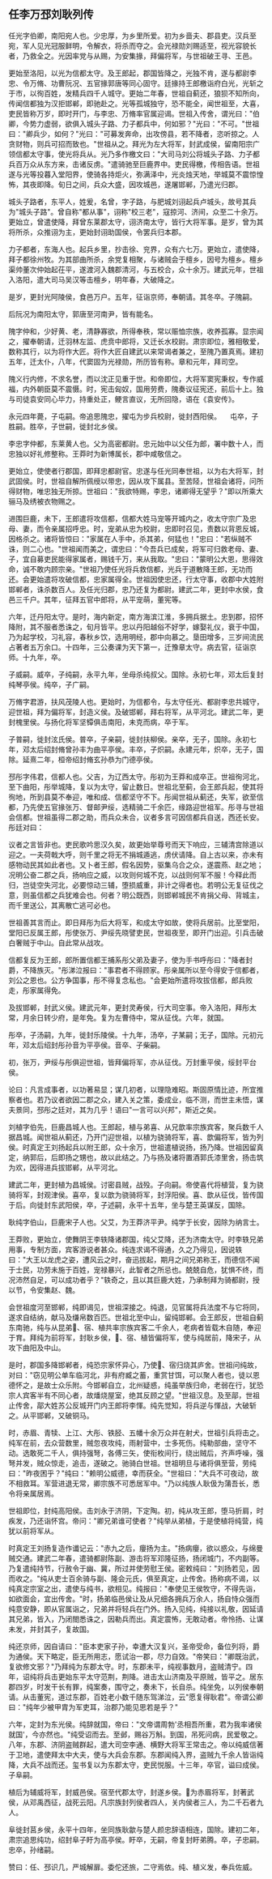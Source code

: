 ## 任李万邳刘耿列传


任光字伯卿，南阳宛人也。少忠厚，为乡里所爱。初为乡啬夫、郡县吏。汉兵至宛，军人见光冠服鲜明，令解衣，将杀而夺之。会光禄勋刘赐适至，视光容貌长者，乃救全之。光因率党与从赐，为安集掾，拜偏将军，与世祖破王寻、王邑。

更始至洛阳，以光为信都太守。及王郎起，郡国皆降之，光独不肯，遂与都尉李忠、令万脩、功曹阮况、五官掾郭唐等同心固守。廷掾持王郎檄诣府白光，光斩之于市，以徇百姓，发精兵四千人城守。更始二年春，世祖自蓟还，狼狈不知所向，传闻信都独为汉拒邯郸，即驰赴之。光等孤城独守，恐不能全，闻世祖至，大喜，吏民皆称万岁，即时开门，与李忠、万脩率官属迎谒。世祖入传舍，谓光曰："伯卿，今势力虚弱，欲俱入城头子路、力子都兵中，何如邪？"光曰："不可。"世祖曰："卿兵少，如何？"光曰："可募发奔命，出攻傍县，若不降者，恣听掠之。人贪财物，则兵可招而致也。"世祖从之。拜光为左大将军，封武成侯，留南阳宗广领信都太守事，使光将兵从。光乃多作檄文曰："大司马刘公将城头子路、力子都兵百万众从东方来，击诸反虏。"遣骑驰至巨鹿界中。吏民得檄，传相告语。世祖遂与光等投暮入堂阳界，使骑各持炬火，弥满泽中，光炎烛天地，举城莫不震惊惶怖，其夜即降。旬日之间，兵众大盛，因攻城邑，遂屠邯郸，乃遣光归郡。

城头子路者，东平人，姓爰，名曾，字子路，与肥城刘诩起兵卢城头，故号其兵为"城头子路"。曾自称"都从事"，诩称"校三老"，寇掠河、济间，众至二十余万。更始立，曾遣使降，拜曾东莱郡太守，诩济南太守，皆行大将军事。是岁，曾为其将所杀，众推诩为主，更始封诩助国侯，令罢兵归本郡。

力子都者，东海人也。起兵乡里，抄击徐、兖界，众有六七万。更始立，遣使降，拜子都徐州牧。为其部曲所杀，余党复相聚，与诸贼会于檀乡，因号为檀乡。檀乡渠帅董次仲始起茌平，遂渡河入魏郡清河，与五校合，众十余万。建武元年，世祖入洛阳，遣大司马吴汉等击檀乡，明年春，大破降之。

是岁，更封光阿陵侯，食邑万户。五年，征诣京师，奉朝请。其冬卒。子隗嗣。

后阮况为南阳太守，郭唐至河南尹，皆有能名。

隗字仲和，少好黄、老，清静寡欲，所得奉秩，常以赈恤宗族，收养孤寡。显宗闻之，擢奉朝请，迁羽林左监、虎贲中郎将，又迁长水校尉。肃宗即位，雅相敬爱，数称其行，以为将作大匠。将作大匠自建武以来常谒者兼之，至隗乃置真焉。建初五年，迁太仆，八年，代窦固为光禄勋，所历皆有称。章和元年，拜司空。

隗义行内修，不求名誉，而以沈正见重于世。和帝即位，大将军窦宪秉权，专作威福，内外朝臣莫不震慑。时，宪击匈奴，国用劳费，隗奏议征宪还，前后十上。独与司徒袁安同心毕力，持重处正，鲠言直议，无所回隐，语在《袁安传》。

永元四年薨，子屯嗣。帝追思隗忠，擢屯为步兵校尉，徙封西阳侯。 　屯卒，子胜嗣。胜卒，子世嗣，徙封北乡侯。

李忠字仲都，东莱黄人也。父为高密都尉。忠元始中以父任为郎，署中数十人，而忠独以好礼修整称。王莽时为新博属长，郡中咸敬信之。

更始立，使使者行郡国，即拜忠都尉官。忠遂与任光同奉世祖，以为右大将军，封武固侯。时，世祖自解所佩绶以带忠，因从攻下属县。至苦陉，世祖会诸将，问所得财物，唯忠独无所掠。世祖曰："我欲特赐，李忠，诸卿得无望乎？"即以所乘大骊马及绣被衣物赐之。

进围巨鹿，未下，王郎遣将攻信都，信都大姓马宠等开城内之，收太守宗广及忠母、妻，而令亲属招呼忠。时，宠弟从忠为校尉，忠即时召见，责数以背恩反城，因格杀之。诸将皆惊曰："家属在人手中，杀其弟，何猛也！"忠曰："若纵贼不诛，则二心也。"世祖闻而美之，谓忠曰："今吾兵已成矣，将军可归救老母、妻、子，宜自募吏民能得家属者，赐钱千万，来从我取。"忠曰："蒙明公大恩，思得效命，诚不敢内顾宗亲。"世祖乃使任光将兵救信都，光兵于道散降王郎，无功而还。会更始遣将攻破信都，忠家属得全。世祖因使忠还，行太守事，收郡中大姓附邯郸者，诛杀数百人。及任光归郡，忠乃还复为都尉。建武二年，更封中水侯，食邑三千户。其年，征拜五官中郎将，从平宠萌，董宪等。

六年，迁丹阳太守。是时，海内新定，南方海滨江淮，多拥兵据土。忠到郡，招怀降附，其不服者悉诛之，旬月皆平。忠以丹阳越俗不好学，嫁娶礼仪，衰于中国，乃为起学校，习礼容，春秋乡饮，选用明经，郡中向慕之。垦田增多，三岁间流民占著者五万余口。十四年，三公奏课为天下第一，迁豫章太守。病去官，征诣京师。十九年，卒。

子威嗣。威卒，子纯嗣，永平九年，坐母杀纯叔父。国除。永初七年，邓太后复封纯琴亭侯。纯卒，子广嗣。

万脩字君游，扶风茂陵人也。更始时，为信都令，与太守任光、都尉李忠共城守，迎世祖，拜为偏将军，封造义侯。及破邯郸，拜右将军，从平河北。建武二年，更封槐里侯。与扬化将军坚镡俱击南阳，未克而病，卒于军。

子普嗣，徙封泫氏侯。普卒，子亲嗣，徙封扶柳侯。亲卒，无子，国除。永初七年，邓太后绍封脩曾孙丰为曲平亭侯。丰卒，子炽嗣。永建元年，炽卒，无子，国除。延熹二年，桓帝绍封脩玄孙恭为门德亭侯。

邳彤字伟君，信都人也。父吉，为辽西太守。彤初为王莽和成卒正。世祖徇河北，至下曲阳，彤举城降，复以为太守，留止数日。世祖北至蓟，会王郎兵起，使其将徇地，所到县莫不奉迎，唯和成、信都坚守不下。彤闻世祖从蓟还，失军，欲至信都，乃先使五官掾张万、督邮尹绥，选精骑二千余匹，缘路迎世祖军。彤寻与世祖会信都。世祖虽得二郡之助，而兵众未合，议者多言可因信都兵自送，西还长安。彤廷对曰：

议者之言皆非也。吏民歌吟思汉久矣，故更始举尊号而天下响应，三辅清宫除道以迎之。一夫荷戟大呼，则千里之将无不捐城遁逃，虏伏请降。自上古以来，亦未有感物动民其如此者也。又卜者王郎，假名因势，驱集乌合之众，遂震燕、赵之地；况明公奋二郡之兵，扬响应之威，以攻则何城不克，以战则何军不服！今释此而归，岂徒空失河北，必要惊动三辅，堕损威重，非计之得者也。若明公无复征伐之意，则虽信都之兵犹难会也。何者？明公既西，则邯郸城民不肯捐父母、背城主，而千里送公，其离散亡逃可必也。

世祖善其言而止。即日拜彤为后大将军，和成太守如故，使将兵居前。比至堂阳，堂阳已反属王郎，彤使张万、尹绥先晓譬吏民，世祖夜至，即开门出迎。引兵击破白奢贼于中山。自此常从战攻。

信都复反为王郎，郎所置信都王捕系彤父弟及妻子，使为手书呼彤曰："降者封爵，不降族灭。"彤涕泣报曰："事君者不得顾家。彤亲属所以至今得安于信都者，刘公之恩也。公方争国事，彤不得复念私也。"会更始所遣将攻拔信都，郎兵败走，彤家属得免。

及拔邯郸，封武义侯。建武元年，更封灵寿侯，行大司空事。帝入洛阳，拜彤太常，月余日转少府，是年免。复为左曹侍中，常从征伐。六年，就国。

彤卒，子汤嗣，九年，徙封乐陵侯。十九年，汤卒，子某嗣；无子，国除。元初元年，邓太后绍封彤孙音为平亭侯。音卒、子柴嗣。

初，张万，尹绥与彤俱迎世祖，皆拜偏将军，亦从征伐。万封重平侯，绥封平台侯。

论曰：凡言成事者，以功著易显；谋几初者，以理隐难昭。斯固原情比迹，所宜推察者也。若乃议者欲因二郡之众，建入关之策，委成业，临不测，而世主未悟，谋夫景同，邳彤之廷对，其为几乎！语曰"一言可以兴邦"，斯近之矣。

刘植字伯先，巨鹿昌城人也。王郎起，植与弟喜、从兄歆率宗族宾客，聚兵数千人据昌城。闻世祖从蓟还，乃开门迎世祖，以植为骁骑将军，喜、歆偏将军，皆为列侯。时真定王刘扬起兵以附王郎，众十余万，世祖遣植说扬，扬乃降。世祖因留真定，纳郭后，后即扬之甥也，故以此结之。乃与扬及诸将置酒郭氏漆里舍，扬击筑为欢，因得进兵拔邯郸，从平河北。

建武二年，更封植为昌城侯。讨密县贼，战殁。子向嗣。帝使喜代将植营，复为骁骑将军，封观津侯。喜卒，复以歆为骁骑将军，封浮阳侯。喜、歆从征伐，皆传国于后。向徙封东武阳侯，卒，子述嗣，永平十五年，坐与楚王英谋反，国除。

耿纯字伯山，巨鹿宋子人也。父艾，为王莽济平尹。纯学于长安，因除为纳言士。

王莽败，更始立，使舞阴王李轶降诸郡国，纯父艾降，还为济南太守。时李轶兄弟用事，专制方面，宾客游说者甚众。纯连求谒不得通，久之乃得见，因说轶曰："大王以龙虎之姿，遭风云之时，奋迅拔起，期月之间兄弟称王，而德信不闻于士民，功劳未施于百姓，宠禄暴兴，此智者之所忌也。兢兢自危，犹惧不终，而况沛然自足，可以成功者乎？"轶奇之，且以其巨鹿大姓，乃承制拜为骑都尉，授以节，令安集赵、魏。

会世祖度河至邯郸，纯即谒见，世祖深接之。纯退，见官属将兵法度不与它将同，遂求自结纳，献马及缣帛数百匹。世祖北至中山，留纯邯郸。会王郎反，世祖自蓟东南驰，纯与从昆弟、宿、植共率宗族宾客二千余人，老病者皆载木自随，奉迎于育。拜纯为前将军，封耿乡侯，、宿、植皆偏将军，使与纯居前，降宋子，从攻下曲阳及中山。

是时，郡国多降邯郸者，纯恐宗家怀异心，乃使、宿归烧其庐舍。世祖问纯故，对曰："窃见明公单车临河北，非有府臧之蓄，重赏甘饵，可以聚人者也，徒以恩德怀之，是故士众乐附。今邯郸自立，北州疑惑，纯虽举族归命，老弱在行，犹恐宗人宾客半有不同心者，故燔烧屋室，绝其反顾之望。"世祖汉息。及至鄗，世祖止传舍，鄗大姓苏公反城开门内王郎将李惲。纯先觉知，将兵逆与惲战，大破斩之。从平邯郸，又破铜马。

时，赤眉、青犊、上江、大彤、铁胫、五幡十余万众并在射犬，世祖引兵将击之。纯军在前，去众营数里，贼忽夜攻纯，雨射营中，士多死伤。纯勒部曲，坚守不动。选敢死二千人，俱持强弩，各傅三矢，使衔枚间行，绕出贼后，齐声呼噪，强弩并发，贼众惊走，追击，遂破之。驰骑白世祖。世祖明旦与诸将俱至营，劳纯曰："昨夜困乎？"纯曰："赖明公威德，幸而获全。"世祖曰："大兵不可夜动，故不相救耳。军营进退无常，卿宗族不可悉居军中。"乃以纯族人耿伋为蒲吾长，悉令将亲属居焉。

世祖即位，封纯高阳侯。击刘永于济阴，下定陶。初，纯从攻王郎，堕马折肩，时疾发，乃还诣怀宫。帝问："卿兄弟谁可使者？"纯举从弟植，于是使植将纯营，纯犹以前将军从。

时真定王刘扬复造作谶记云："赤九之后，癭扬为主。"扬病癭，欲以惑众，与绵曼贼交通。建武二年春，遣骑都尉陈副、游击将军邓隆征扬，扬闭城门，不内副等。乃复遣纯持节，行赦令于幽、冀，所过并使劳慰王侯。密敕纯曰："刘扬若见，因而收之。"纯从吏士百余骑与副、隆会元氏，俱至真定，止传舍。扬称病不谒，以纯真定宗室之出，遣使与纯书，欲相见。纯报曰："奉使见王侯牧守，不得先诣，如欲面会，宜出传舍。"时，扬弟临邑侯让及从兄细各拥兵万余人，扬自恃众强而纯意安静，即从官属诣之，兄弟并将轻兵在门外。扬入见纯，纯接以礼敬，因延请其兄弟，皆入，乃闭閤悉诛之，因勒兵而出。真定震怖，无敢动者。帝怜扬、让谋未发，并封其子，复故国。

纯还京师，因自请曰："臣本吏家子孙，幸遭大汉复兴，圣帝受命，备位列将，爵为通侯。天下略定，臣无所用志，愿试治一郡，尽力自效。"帝笑曰："卿既治武，复欲修文邪？"乃拜纯为东郡太守。时，东郡未平，纯视事数月，盗贼清宁。四年，诏纯将兵击更始东平太守范荆，荆降。进击太山济南及平原贼，皆平之。居东郡四岁，时发干长有罪，纯案奏，围守之，奏未下，长自杀。纯坐免，以列侯奉朝请。从击董宪，道过东郡，百姓老小数千随东驾涕泣，云"愿复得耿君"。帝谓公卿曰："纯年少被甲胄为军吏耳，治郡乃能见思若是乎？"

六年，定封为东光侯。纯辞就国，帝曰："文帝谓周勃'丞相吾所重，君为我率诸侯就国'，今亦然也。"纯受诏而去。至邺，赐谷万斛。到国，吊死问病，民爱敬之。八年，东郡、济阴盗贼群起，遣大司空李通、横野大将军王常击之。帝以纯威信著于卫地，遣使拜太中大夫，使与大兵会东郡。东郡闻纯入界，盗贼九千余人皆诣纯降，大兵不战而还。玺书复以为东郡太守，吏民悦服。十三年，卒官，谥曰成侯。子阜嗣。

植后为辅威将军，封威邑侯。宿至代郡太守，封遂乡侯。为赤眉将军，封著武侯，从邓禹西征，战死云阳。凡宗族封列侯者四人，关内侯者三人，为二千石者九人。

阜徙封莒乡侯，永平十四年，坐同族耿歙与楚人颜忠辞语相连，国除。建初二年，肃宗追思纯功，绍封阜子盱为高亭侯。盱卒，无嗣，帝复封盱弟腾。卒，子忠嗣。忠卒，孙绪嗣。

赞曰：任、邳识几，严城解扉。委佗还旅，二守焉依。纯、植义发，奉兵佐威。

